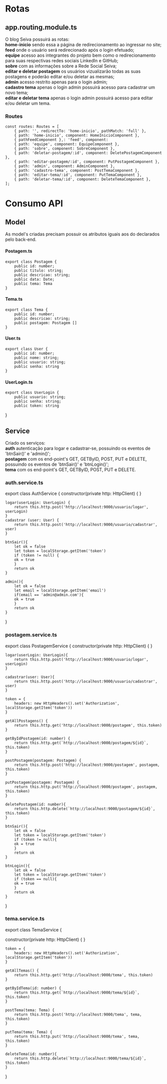 # Rotas

 ## app.routing.module.ts

O blog Seiva possuirá as rotas:   
**home-inicio** sendo essa a página de redirecionamento ao ingressar no site;   
**feed** onde o usuário será redirecionado após o login efetuado;   
**equipe** acesso aos integrantes do projeto bem como o redirecionamento para suas respectivas redes sociais LinkedIn e GitHub;   
**sobre** com as informações sobre a Rede Social Seiva;   
**editar e deletar postagem** os usuários vizualizarão todas as suas postagens e poderão editar e/ou deletar as mesmas;   
**admin** acesso restrito apenas para o login admin;   
**cadastro tema** apenas o login admin possuirá acesso para cadastrar um novo tema;   
**editar e deletar tema** apenas o login admin possuirá acesso para editar e/ou deletar um tema.

### Routes

    const routes: Routes = [
        { path: '', redirectTo: 'home-inicio', pathMatch: 'full' },
	    { path: 'home-inicio', component: HomeInicioComponent },
        { pathFeedComponent },: 'feed', component: 
        { path: 'equipe', component: EquipeComponent },
        { path: 'sobre', component: SobreComponent },
        { path: 'deletar-postagem/:id', component: DeletePostagemComponent },
        { path: 'editar-postagem/:id', component: PutPostagemComponent },
        { path: 'admin', component: AdminComponent },
        { path: 'cadastro-tema', component: PostTemaComponent },
        { path: 'editar-tema/:id', component: PutTemaComponent },
        { path: 'deletar-tema/:id', component: DeleteTemaComponent },
    ];
   
# Consumo API
## Model
As model's criadas precisam possuir os atributos iguais aos do declarados pelo back-end.
#### Postagem.ts
    export class Postagem {
        public id: number;
        public titulo: string;
        public descricao: string;
        public data: Date;
        public tema: Tema
    }

#### Tema.ts
    export class Tema {
        public id: number;
        public descricao: string;
        public postagem: Postagem []
    }

#### User.ts
    export class User {
        public id: number;
        public nome: string;
        public usuario: string;
        public senha: string
    }

#### UserLogin.ts
    export class UserLogin {
        public usuario: string;
        public senha: string;
        public token: string
}

## Service  
Criado os serviços:  
**auth** autenticação para logar e cadastrar-se, possuindo os eventos de 'btnSair()' e 'admin()';  
**postagem** com os end-point's GET, GETByID, POST, PUT e DELETE, possuindo os eventos de 'btnSair()' e 'btnLogin()';  
**tema** com os end-point's GET, GETByID, POST, PUT e DELETE.

### auth.service.ts 

export class AuthService {
  constructor(private http: HttpClient) { }

    logar(userLogin: UserLogin) {
        return this.http.post('http://localhost:9000/usuario/logar', userLogin)
    }
    cadastrar (user: User) {
        return this.http.post('http://localhost:9000/usuario/cadastrar', user)
    }

    btnSair(){
        let ok = false
        let token = localStorage.getItem('token')
        if (token != null) {
        ok = true
        }
        return ok
    }

    admin(){
        let ok = false
        let email = localStorage.getItem('email')
        if(email == 'admin@admin.com'){
        ok = true
        }
        return ok
    }
}

### postagem.service.ts
export class PostagemService {
  constructor(private http: HttpClient) { }

    logar(userLogin: UserLogin){
        return this.http.post('http://localhost:9000/usuario/logar', userLogin)
    }

    cadastrar(user: User){
        return this.http.post('http://localhost:9000/usuario/cadastrar', user)
    }

    token = {
        headers: new HttpHeaders().set('Authorization', localStorage.getItem('token'))
    }

    getAllPostagens() {
        return this.http.get('http://localhost:9000/postagem', this.token)
    }

    getByIdPostagem(id: number) {
        return this.http.get(`http://localhost:9000/postagem/${id}`, this.token)
    }

    postPostagem(postagem: Postagem) {
        return this.http.post('http://localhost:9000/postagem', postagem, this.token)
    }

    putPostagem(postagem: Postagem) {
        return this.http.put('http://localhost:9000/postagem', postagem, this.token)
    }

    deletePostagem(id: number){
        return this.http.delete(`http://localhost:9000/postagem/${id}`, this.token)
    }

    btnSair(){
        let ok = false
        let token = localStorage.getItem('token')
        if (token != null){
        ok = true
        }
        return ok
    }

    btnLogin(){
        let ok = false
        let token = localStorage.getItem('token')
        if (token == null){
        ok = true
        }
        return ok
    }
}

### tema.service.ts 
export class TemaService {

  constructor(private http: HttpClient) { }

    token = {
        headers: new HttpHeaders().set('Authorization', localStorage.getItem('token'))
    }

    getAllTemas() {
        return this.http.get('http://localhost:9000/tema', this.token)
    }

    getByIdTema(id: number) {
        return this.http.get(`http://localhost:9000/tema/${id}`, this.token)
    }

    postTema(tema: Tema) {
        return this.http.post('http://localhost:9000/tema', tema, this.token)
    }

    putTema(tema: Tema) {
        return this.http.put('http://localhost:9000/tema', tema, this.token)
    }

    deleteTema(id: number){
        return this.http.delete(`http://localhost:9000/tema/${id}`, this.token)
    }
}



